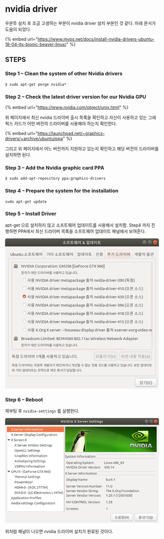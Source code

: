 # nvidia driver

우분투 설치 후 조금 고생하는 부분이  nvidia driver 설치 부분인 것 같다. 아래 문서가 도움이 되었다.

{% embed url="https://www.mvps.net/docs/install-nvidia-drivers-ubuntu-18-04-lts-bionic-beaver-linux/" %}

## STEPS

### **Step 1 – Clean the system of other Nvidia drivers**

```text
$ sudo apt-get perge nvidia*
```

### **Step 2 – Check the latest driver version for our Nvidia GPU**

{% embed url="https://www.nvidia.com/object/unix.html" %}

위 페이지에서 최신 nvidia 드라이버 출시 목록을 확인하고 자신이 사용하고 있는 그래픽스 카드가 어떤 버전의 드라이버를 사용해야 하는지 확인한다.

{% embed url="https://launchpad.net/~graphics-drivers/+archive/ubuntu/ppa" %}

그리고 위 페이지에서 어느 버전까지 지원하고 있는지 확인하고 해당 버전의 드라이버를 설치하면 된다.

### **Step 3 – Add the Nvidia graphic card PPA**

```text
$ sudo add-apt-repository ppa:graphics-drivers
```

### **Step 4 – Prepare the system for the installation**

```text
sudo apt-get update
```

### Step 5 **–** Install Driver

apt-get 으로 설치하지 않고 소프트웨어 업데이트를 사용해서 설치함. Step4 까지 진행하면 PPA에서 최신 드라이버 목록을 소프트웨어 업데이트 패널에서 보여준다.

![](../../../.gitbook/assets/software_update.png)

### Step 6 **–** Reboot

재부팅 후 `nvidia-settings` 를 실행한다.

![](../../../.gitbook/assets/nvidia_shot.png)

위처럼 패널이 나오면 nvidia 드라이버 설치가 완료된 것이다. 

